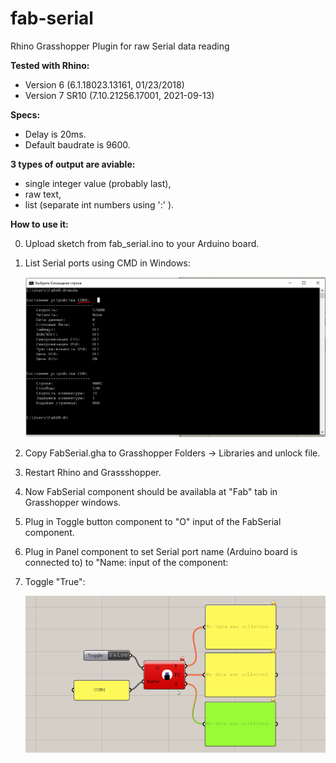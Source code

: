 # fab-serial
Rhino Grasshopper Plugin for raw Serial data reading

**Tested with Rhino:**
- Version 6 (6.1.18023.13161, 01/23/2018) 
- Version 7 SR10 (7.10.21256.17001, 2021-09-13)

**Specs:**
- Delay is 20ms.
- Default baudrate is 9600.

**3 types of output are aviable:**
- single integer value (probably last),
- raw text,
- list (separate int numbers using ':' ).

**How to use it:**

0. Upload sketch from fab_serial.ino to your Arduino board.
1. List Serial ports using СMD in Windows: 
   
    ![Poster](imgs/list_ports.png)

1. Copy FabSerial.gha to Grasshopper Folders -> Libraries and unlock file.
2. Restart Rhino and Grassshopper.
3. Now FabSerial component should be availabla at "Fab" tab in Grasshopper windows.
4. Plug in Toggle button component to "O" input of the FabSerial component.  
5. Plug in Panel component to set Serial port name (Arduino board is connected to) to "Name: input of the component:
6.  Toggle "True":
   
    ![Poster](imgs/fab-serial-gh.gif)